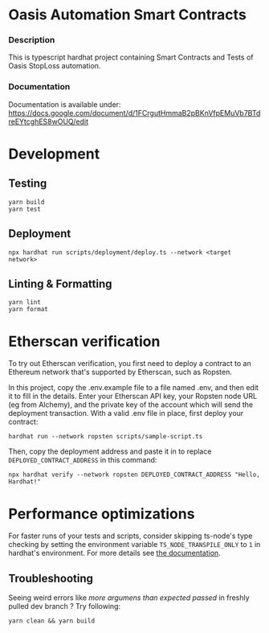 # Oasis Automation Smart Contracts

### Description

This is typescript hardhat project containing Smart Contracts and Tests of Oasis StopLoss automation.

### Documentation

Documentation is available under:
https://docs.google.com/document/d/1FCrgutHmmaB2pBKnVfpEMuVb7BTdreEYtcghES8wOUQ/edit

# Development

## Testing

```shell
yarn build
yarn test
```

## Deployment

```shell
npx hardhat run scripts/deployment/deploy.ts --network <target network>
```

## Linting & Formatting

```shell
yarn lint
yarn format
```

# Etherscan verification

To try out Etherscan verification, you first need to deploy a contract to an Ethereum network that's supported by Etherscan, such as Ropsten.

In this project, copy the .env.example file to a file named .env, and then edit it to fill in the details. Enter your Etherscan API key, your Ropsten node URL (eg from Alchemy), and the private key of the account which will send the deployment transaction. With a valid .env file in place, first deploy your contract:

```shell
hardhat run --network ropsten scripts/sample-script.ts
```

Then, copy the deployment address and paste it in to replace `DEPLOYED_CONTRACT_ADDRESS` in this command:

```shell
npx hardhat verify --network ropsten DEPLOYED_CONTRACT_ADDRESS "Hello, Hardhat!"
```

# Performance optimizations

For faster runs of your tests and scripts, consider skipping ts-node's type checking by setting the environment variable `TS_NODE_TRANSPILE_ONLY` to `1` in hardhat's environment. For more details see [the documentation](https://hardhat.org/guides/typescript.html#performance-optimizations).

## Troubleshooting

Seeing weird errors like _more argumens than expected passed_ in freshly pulled dev branch ?
Try following:
```shell
yarn clean && yarn build
```
